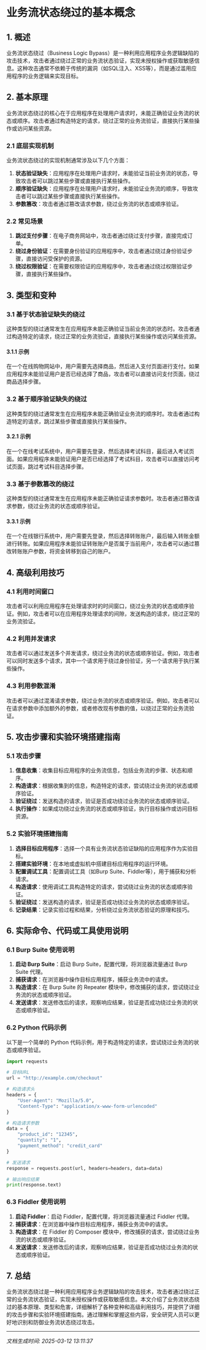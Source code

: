 # 业务流状态绕过的基本概念

## 1. 概述

业务流状态绕过（Business Logic Bypass）是一种利用应用程序业务逻辑缺陷的攻击技术，攻击者通过绕过正常的业务流状态验证，实现未授权操作或获取敏感信息。这种攻击通常不依赖于传统的漏洞（如SQL注入、XSS等），而是通过滥用应用程序的业务逻辑来实现目标。

## 2. 基本原理

业务流状态绕过的核心在于应用程序在处理用户请求时，未能正确验证业务流的状态或顺序。攻击者通过构造特定的请求，绕过正常的业务流验证，直接执行某些操作或访问某些资源。

### 2.1 底层实现机制

业务流状态绕过的实现机制通常涉及以下几个方面：

1. **状态验证缺失**：应用程序在处理用户请求时，未能验证当前业务流的状态，导致攻击者可以跳过某些步骤或直接执行某些操作。
2. **顺序验证缺失**：应用程序在处理用户请求时，未能验证业务流的顺序，导致攻击者可以跳过某些步骤或直接执行某些操作。
3. **参数篡改**：攻击者通过篡改请求参数，绕过业务流的状态或顺序验证。

### 2.2 常见场景

1. **跳过支付步骤**：在电子商务网站中，攻击者通过绕过支付步骤，直接完成订单。
2. **绕过身份验证**：在需要身份验证的应用程序中，攻击者通过绕过身份验证步骤，直接访问受保护的资源。
3. **绕过权限验证**：在需要权限验证的应用程序中，攻击者通过绕过权限验证步骤，直接执行某些操作。

## 3. 类型和变种

### 3.1 基于状态验证缺失的绕过

这种类型的绕过通常发生在应用程序未能正确验证当前业务流的状态时。攻击者通过构造特定的请求，绕过正常的业务流验证，直接执行某些操作或访问某些资源。

#### 3.1.1 示例

在一个在线购物网站中，用户需要先选择商品，然后进入支付页面进行支付。如果应用程序未能验证用户是否已经选择了商品，攻击者可以直接访问支付页面，绕过商品选择步骤。

### 3.2 基于顺序验证缺失的绕过

这种类型的绕过通常发生在应用程序未能正确验证业务流的顺序时。攻击者通过构造特定的请求，跳过某些步骤或直接执行某些操作。

#### 3.2.1 示例

在一个在线考试系统中，用户需要先登录，然后选择考试科目，最后进入考试页面。如果应用程序未能验证用户是否已经选择了考试科目，攻击者可以直接访问考试页面，跳过考试科目选择步骤。

### 3.3 基于参数篡改的绕过

这种类型的绕过通常发生在应用程序未能正确验证请求参数时。攻击者通过篡改请求参数，绕过业务流的状态或顺序验证。

#### 3.3.1 示例

在一个在线银行系统中，用户需要先登录，然后选择转账账户，最后输入转账金额进行转账。如果应用程序未能验证转账账户是否属于当前用户，攻击者可以通过篡改转账账户参数，将资金转移到自己的账户。

## 4. 高级利用技巧

### 4.1 利用时间窗口

攻击者可以利用应用程序在处理请求时的时间窗口，绕过业务流的状态或顺序验证。例如，攻击者可以在应用程序处理请求的间隙，发送构造的请求，绕过正常的业务流验证。

### 4.2 利用并发请求

攻击者可以通过发送多个并发请求，绕过业务流的状态或顺序验证。例如，攻击者可以同时发送多个请求，其中一个请求用于绕过身份验证，另一个请求用于执行某些操作。

### 4.3 利用参数混淆

攻击者可以通过混淆请求参数，绕过业务流的状态或顺序验证。例如，攻击者可以在请求参数中添加额外的参数，或者修改现有参数的值，以绕过正常的业务流验证。

## 5. 攻击步骤和实验环境搭建指南

### 5.1 攻击步骤

1. **信息收集**：收集目标应用程序的业务流信息，包括业务流的步骤、状态和顺序。
2. **构造请求**：根据收集到的信息，构造特定的请求，尝试绕过业务流的状态或顺序验证。
3. **验证绕过**：发送构造的请求，验证是否成功绕过业务流的状态或顺序验证。
4. **执行操作**：如果成功绕过业务流的状态或顺序验证，执行目标操作或访问目标资源。

### 5.2 实验环境搭建指南

1. **选择目标应用程序**：选择一个具有业务流状态验证缺陷的应用程序作为实验目标。
2. **搭建实验环境**：在本地或虚拟机中搭建目标应用程序的运行环境。
3. **配置调试工具**：配置调试工具（如Burp Suite、Fiddler等），用于捕获和分析请求。
4. **构造请求**：使用调试工具构造特定的请求，尝试绕过业务流的状态或顺序验证。
5. **验证绕过**：发送构造的请求，验证是否成功绕过业务流的状态或顺序验证。
6. **记录结果**：记录实验过程和结果，分析绕过业务流状态验证的原理和技巧。

## 6. 实际命令、代码或工具使用说明

### 6.1 Burp Suite 使用说明

1. **启动 Burp Suite**：启动 Burp Suite，配置代理，将浏览器流量通过 Burp Suite 代理。
2. **捕获请求**：在浏览器中操作目标应用程序，捕获业务流中的请求。
3. **构造请求**：在 Burp Suite 的 Repeater 模块中，修改捕获的请求，尝试绕过业务流的状态或顺序验证。
4. **发送请求**：发送修改后的请求，观察响应结果，验证是否成功绕过业务流的状态或顺序验证。

### 6.2 Python 代码示例

以下是一个简单的 Python 代码示例，用于构造特定的请求，尝试绕过业务流的状态或顺序验证。

```python
import requests

# 目标URL
url = "http://example.com/checkout"

# 构造请求头
headers = {
    "User-Agent": "Mozilla/5.0",
    "Content-Type": "application/x-www-form-urlencoded"
}

# 构造请求参数
data = {
    "product_id": "12345",
    "quantity": "1",
    "payment_method": "credit_card"
}

# 发送请求
response = requests.post(url, headers=headers, data=data)

# 输出响应结果
print(response.text)
```

### 6.3 Fiddler 使用说明

1. **启动 Fiddler**：启动 Fiddler，配置代理，将浏览器流量通过 Fiddler 代理。
2. **捕获请求**：在浏览器中操作目标应用程序，捕获业务流中的请求。
3. **构造请求**：在 Fiddler 的 Composer 模块中，修改捕获的请求，尝试绕过业务流的状态或顺序验证。
4. **发送请求**：发送修改后的请求，观察响应结果，验证是否成功绕过业务流的状态或顺序验证。

## 7. 总结

业务流状态绕过是一种利用应用程序业务逻辑缺陷的攻击技术，攻击者通过绕过正常的业务流状态验证，实现未授权操作或获取敏感信息。本文介绍了业务流状态绕过的基本原理、类型和危害，详细解析了各种变种和高级利用技巧，并提供了详细的攻击步骤和实验环境搭建指南。通过理解和掌握这些内容，安全研究人员可以更好地识别和防御业务流状态绕过攻击。

---

*文档生成时间: 2025-03-12 13:11:37*
